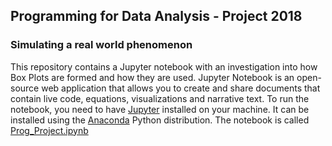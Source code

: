## Programming for Data Analysis - Project 2018
### Simulating a real world phenomenon
This repository contains a Jupyter notebook with an investigation into how Box Plots are formed and how they are used. Jupyter Notebook is an open-source web application that allows you to create and share documents that contain live code, equations, visualizations and narrative text. To run the notebook, you need to have [Jupyter](http://jupyter.org/) installed on your machine. It can be installed using the [Anaconda](https://www.anaconda.com/download/) Python distribution. The notebook is called [Prog_Project.ipynb](./Prog_Project.ipynb)
